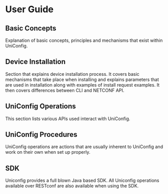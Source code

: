 # User Guide

## Basic Concepts

Explanation of basic concepts, principles and mechanisms that exist
within UniConfig.

## Device Installation

Section that explains device installation process. It covers basic
mechanisms that take place when installing and explains parameters that
are used in installation along with examples of install request
examples. It then covers differences between CLI and NETCONF API.

## UniConfig Operations

This section lists various APIs used interact with UniConfig.

## UniConfig Procedures

UniConfig operations are actions that are usually inherent to UniConfig
and work on their own when set up properly.

## SDK

Uniconfig provides a full blown Java based SDK. All Uniconfig operations
available over RESTconf are also available when using the SDK.
